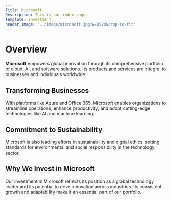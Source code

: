 ```yaml
---
Title: Microsoft
Description: This is our index page.
template: investment
header_image: '../image/microsoft.jpg?w=1920&crop-to-fit'
---
```


# Overview

**Microsoft** empowers global innovation through its comprehensive portfolio of cloud, AI, and software solutions. Its products and services are integral to businesses and individuals worldwide.

## Transforming Businesses

With platforms like Azure and Office 365, Microsoft enables organizations to streamline operations, enhance productivity, and adopt cutting-edge technologies like AI and machine learning.

## Commitment to Sustainability

Microsoft is also leading efforts in sustainability and digital ethics, setting standards for environmental and social responsibility in the technology sector.

## Why We Invest in Microsoft

Our investment in Microsoft reflects its position as a global technology leader and its potential to drive innovation across industries. Its consistent growth and adaptability make it an essential part of our portfolio.